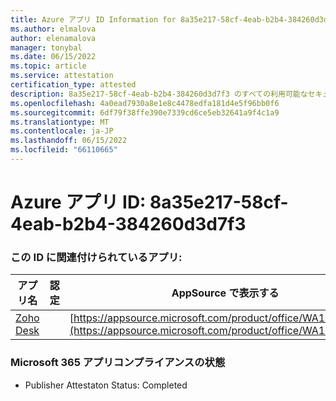 ```yaml
---
title: Azure アプリ ID Information for 8a35e217-58cf-4eab-b2b4-384260d3d7f3
ms.author: elmalova
author: elenamalova
manager: tonybal
ms.date: 06/15/2022
ms.topic: article
ms.service: attestation
certification_type: attested
description: 8a35e217-58cf-4eab-b2b4-384260d3d7f3 のすべての利用可能なセキュリティとコンプライアンス情報。
ms.openlocfilehash: 4a0ead7930a8e1e8c4478edfa181d4e5f96bb0f6
ms.sourcegitcommit: 6df79f38ffe390e7339cd6ce5eb32641a9f4c1a9
ms.translationtype: MT
ms.contentlocale: ja-JP
ms.lasthandoff: 06/15/2022
ms.locfileid: "66110665"
---
```

# <a name="azure-app-id-8a35e217-58cf-4eab-b2b4-384260d3d7f3"></a>Azure アプリ ID: 8a35e217-58cf-4eab-b2b4-384260d3d7f3


### <a name="apps-associated-with-this-id"></a>この ID に関連付けられているアプリ:
| **アプリ名** | **認定** | **AppSource で表示する** |
|--------------|---------------|-----------------------|
| [Zoho Desk](../forward/WA104382044.md) |  | [https://appsource.microsoft.com/product/office/WA104382044](https://appsource.microsoft.com/product/office/WA104382044) |

### <a name="microsoft-365-app-compliance-status"></a>Microsoft 365 アプリコンプライアンスの状態
- Publisher Attestaton Status: Completed
